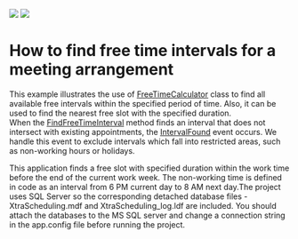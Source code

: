 <!-- default badges list -->
[![](https://img.shields.io/badge/Open_in_DevExpress_Support_Center-FF7200?style=flat-square&logo=DevExpress&logoColor=white)](https://supportcenter.devexpress.com/ticket/details/E508)
[![](https://img.shields.io/badge/📖_How_to_use_DevExpress_Examples-e9f6fc?style=flat-square)](https://docs.devexpress.com/GeneralInformation/403183)
<!-- default badges end -->
# How to find free time intervals for a meeting arrangement


<p>This example illustrates the use of <a href="http://documentation.devexpress.com/#WindowsForms/clsDevExpressXtraSchedulerToolsFreeTimeCalculatortopic"><u>FreeTimeCalculator</u></a> class to find all available free intervals within the specified period of time. Also, it can be used to find the nearest free slot with the specified duration.<br />
When the <a href="http://documentation.devexpress.com/#CoreLibraries/DevExpressXtraSchedulerToolsFreeTimeCalculator_FindFreeTimeIntervaltopic1125"><u>FindFreeTimeInterval</u></a> method finds an interval that does not intersect with existing appointments, the <a href="http://documentation.devexpress.com/#CoreLibraries/DevExpressXtraSchedulerToolsFreeTimeCalculator_IntervalFoundtopic"><u>IntervalFound</u></a> event occurs. We handle this event to exclude intervals which fall into restricted areas, such as non-working hours or holidays.</p><p>This application finds a free slot with specified duration within the work time before the end of the current work week. The non-working time is defined in code as an interval from 6 PM current day to 8 AM next day.The project uses SQL Server so the corresponding detached database files - XtraScheduling.mdf and XtraScheduling_log.ldf are included. You should attach the databases to the MS SQL server and change a connection string in the app.config file before running the project.</p>

<br/>


